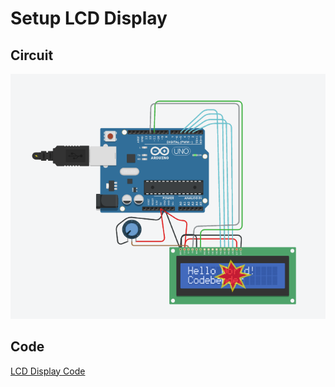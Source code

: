 # Setup LCD Display

## Circuit 
![LCD Display Circuit](../images/LCD.png)

## Code
[LCD Display Code](../ide_src/LCDDisplay.ino)
